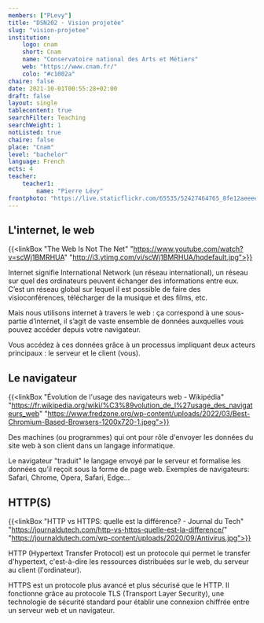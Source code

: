 ```yaml
---
members: ["PLevy"]
title: "DSN202 · Vision projetée"
slug: "vision-projetee"
institution:
    logo: cnam
    short: Cnam
    name: "Conservatoire national des Arts et Métiers"
    web: "https://www.cnam.fr/"
    colo: "#c1002a"
chaire: false
date: 2021-10-01T00:55:28+02:00
draft: false
layout: single
tablecontent: true
searchFilter: Teaching
searchWeight: 1
notListed: true
chaire: false
place: "Cnam"
level: "bachelor"
language: French
ects: 4
teacher:
    teacher1:
        name: "Pierre Lévy"
frontphoto: "https://live.staticflickr.com/65535/52427464765_8fe12aeeee_h.jpg"
---
```


## L'internet, le web

{{<linkBox "The Web Is Not The Net" "https://www.youtube.com/watch?v=scWj1BMRHUA" "http://i3.ytimg.com/vi/scWj1BMRHUA/hqdefault.jpg">}}


Internet signifie International Network (un réseau international), un réseau sur quel des ordinateurs peuvent échanger des informations entre eux. C’est un réseau global sur lequel il est possible de faire des visioconférences, télécharger de la musique et des films, etc.

Mais nous utilisons internet à travers le web : ça correspond à une sous-partie d’internet, il s’agit de vaste ensemble de données auxquelles vous pouvez accéder depuis votre navigateur.

Vous accédez à ces données grâce à un processus impliquant deux acteurs principaux : le serveur et le client (vous).

## Le navigateur

{{<linkBox "Évolution de l'usage des navigateurs web - Wikipédia" "https://fr.wikipedia.org/wiki/%C3%89volution_de_l%27usage_des_navigateurs_web" "https://www.fredzone.org/wp-content/uploads/2022/03/Best-Chromium-Based-Browsers-1200x720-1.jpeg">}}


Des machines (ou programmes) qui ont pour rôle d'envoyer les données du site web à son client dans un langage informatique.

Le navigateur "traduit" le langage envoyé par le serveur et formalise les données qu’il reçoit sous la forme de page web.
Exemples de navigateurs: Safari, Chrome, Opera, Safari, Edge...

## HTTP(S)

{{<linkBox "HTTP vs HTTPS: quelle est la différence? - Journal du Tech" "https://journaldutech.com/http-vs-https-quelle-est-la-difference/" "https://journaldutech.com/wp-content/uploads/2020/09/Antivirus.jpg">}}

HTTP (Hypertext Transfer Protocol) est un protocole qui permet le transfer d'hypertext, c'est-à-dire les ressources distribuées sur le web, du serveur au client (l'ordinateur).

HTTPS est un protocole plus avancé et plus sécurisé que le HTTP. Il fonctionne grâce au protocole TLS (Transport Layer Security), une technologie de sécurité standard pour établir une connexion chiffrée entre un serveur web et un navigateur.